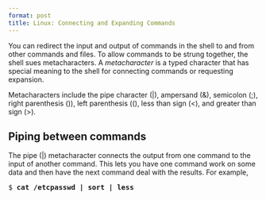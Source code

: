 ```yaml
---
format: post
title: Linux: Connecting and Expanding Commands
---
```


You can redirect the input and output of commands in the shell to and from other commands and files. To allow 
commands to be strung together, the shell sues metacharacters. A *metacharacter* is a typed character that has special
meaning to the shell for connecting commands or requesting expansion.

Metacharacters include the pipe character (|), ampersand (&), semicolon (;), right parenthesis ()), left parenthesis ((),
less than sign (<), and greater than sign (>).

## Piping between commands
The pipe (|) metacharacter connects the output from one command to the input of another command. This lets you have one
command work on some data and then have the next command deal with the results. For example,
<pre>
$ <b>cat /etcpasswd | sort | less</b>
</pre>
